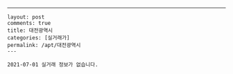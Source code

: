 ---
    layout: post
    comments: true
    title: 대전광역시
    categories: [실거래가]
    permalink: /apt/대전광역시
    ---

    2021-07-01 실거래 정보가 없습니다.

    